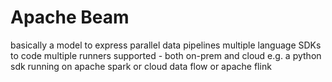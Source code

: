 # Apache Beam
basically a model to express parallel data pipelines
multiple language SDKs to code
multiple runners supported - both on-prem and cloud e.g. a python sdk running on apache spark or cloud data flow or apache flink
